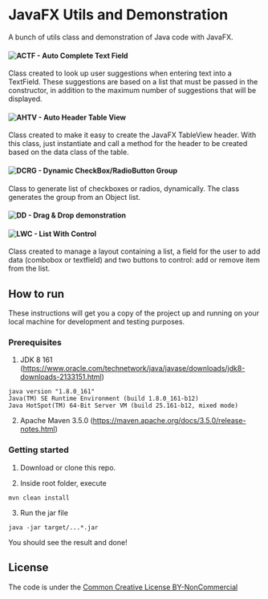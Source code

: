 # JavaFX Utils and Demonstration
A bunch of utils class and demonstration of Java code with JavaFX.

#### ![ACTF - Auto Complete Text Field](https://github.com/rponciano/YTLessons/tree/master/src/main/java/rponciano/ACTF)
Class created to look up user suggestions when entering text into a TextField. These suggestions are based on a list that must be passed in the constructor, in addition to the maximum number of suggestions that will be displayed.

#### ![AHTV - Auto Header Table View](https://github.com/rponciano/YTLessons/tree/master/src/main/java/rponciano/AHTV)
Class created to make it easy to create the JavaFX TableView header. With this class, just instantiate and call a method for the header to be created based on the data class of the table.

#### ![DCRG - Dynamic CheckBox/RadioButton Group](https://github.com/rponciano/YTLessons/tree/master/src/main/java/rponciano/DCRG)
Class to generate list of checkboxes or radios, dynamically. The class generates the group from an Object list.

#### ![DD - Drag & Drop demonstration](https://github.com/rponciano/YTLessons/tree/master/src/main/java/rponciano/DD)

#### ![LWC - List With Control](https://github.com/rponciano/YTLessons/tree/master/src/main/java/rponciano/LWC)
Class created to manage a layout containing a list, a field for the user to add data (combobox or textfield) and two buttons to control: add or remove item from the list.

## How to run

These instructions will get you a copy of the project up and running on your local machine for development and testing purposes.

### Prerequisites
1. JDK 8 161 (https://www.oracle.com/technetwork/java/javase/downloads/jdk8-downloads-2133151.html)
```
java version "1.8.0_161"
Java(TM) SE Runtime Environment (build 1.8.0_161-b12)
Java HotSpot(TM) 64-Bit Server VM (build 25.161-b12, mixed mode)
```

2. Apache Maven 3.5.0 (https://maven.apache.org/docs/3.5.0/release-notes.html)

### Getting started

1. Download or clone this repo.

2. Inside root folder, execute 
```
mvn clean install
```

3. Run the jar file
```
java -jar target/...*.jar
```

You should see the result and done! 

## License

The code is under the [Common Creative License BY-NonCommercial](https://creativecommons.org/licenses/by-nc/4.0/legalcode)
